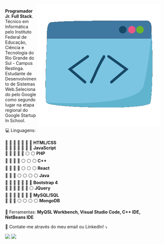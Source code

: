 <img src="https://github.com/MateusKaufmann/MateusKaufmann/blob/main/oie_transparent%20(3).png" min-width="250px" max-width="250px" width="400px" align="right" alt="">

<p align="left"> 
   <strong>Programador Jr. Full Stack</strong>.<br>
   Técnico em Informática pelo Instituto Federal de Educação, Ciência e Tecnologia do Rio Grande do Sul - Campus Restinga. Estudante de Desenvolvimento de Sistemas Web.Selecionado pelo Google como segundo lugar na etapa regional do Google Startup In School.
</p>

<p align="left" style="align: justify">
   &#128187 Linguagens: <br><br>
   &#128309 &#128309 &#128309 &#128309 &#128309 &#128309 &#128309 <strong> HTML/CSS </strong><br>
   &#128309 &#128309 &#128309 &#128309 &#128309 &#128309 &#128309 <strong> JavaScript</strong><br>
   &#128309 &#128309 &#128309 &#128309 &#128309 &#9898 &#9898 <strong> PHP</strong><br>
   &#128309 &#128309 &#128309 &#128309 &#9898 &#9898 &#9898<strong> C++</strong><br>
   &#128309 &#128309 &#128309 &#128309 &#9898 &#9898 &#9898<strong> React</strong><br>
   &#128309 &#128309 &#128309 &#9898 &#9898 &#9898 &#9898 <strong> Java</strong><br>
   &#128309 &#128309 &#128309 &#128309 &#128309 &#128309 &#128309 <strong> Bootstrap 4</strong><br>
   &#128309 &#128309 &#128309 &#128309 &#128309 &#128309 &#9898 <strong> JQuery</strong><br>
   &#128309 &#128309 &#128309 &#128309 &#128309 &#128309 &#128309 <strong> MySQL/SQL</strong><br>
   &#128309 &#128309 &#128309 &#9898 &#9898 &#9898 &#9898 <strong> MongoDB</strong><br>
</p>

<p align="left">
  💼 Ferramentas: <strong>MyQSL Workbench, Visual Studio Code, C++ IDE, NetBeans IDE</strong>
</p>

<p align="left">
  💌 Contate-me através do meu email ou LinkedIn! ⤵️
</p>

<p align="left">
  <a href="#" alt="Gmail">
  <img src="https://img.shields.io/badge/-Gmail-FF0000?style=flat-square&labelColor=FF0000&logo=gmail&logoColor=white&link=mateusbkaufmann@gmail.com" /></a>

  <a href="#" alt="Linkedin">
  <img src="https://img.shields.io/badge/-Linkedin-0e76a8?style=flat-square&logo=Linkedin&logoColor=white&link=LINK-DO-SEU-LINKEDIN" /></a>
</p>  
